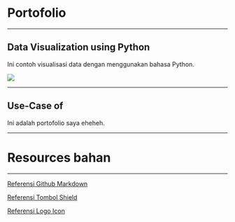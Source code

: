 # Portofolio
---
## Data Visualization using Python
Ini contoh visualisasi data dengan menggunakan bahasa Python.

[![](https://img.shields.io/badge/GitHub-View_on_GitHub-blue?logo=GitHub)](https://www.google.com)

---
## Use-Case of 
Ini adalah portofolio saya eheheh.

---

# Resources bahan
---
[Referensi Github Markdown](https://github.com/adam-p/markdown-here/wiki/Markdown-Cheatsheet)

[Referensi Tombol Shield](https://shields.io/#your-badge)

[Referensi Logo Icon](https://simpleicons.org/)
